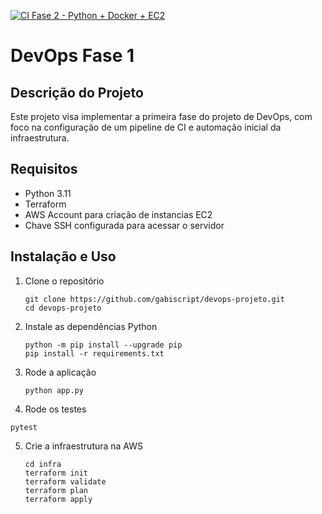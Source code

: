 [![CI Fase 2 - Python + Docker + EC2](https://github.com/gabiscript/devops-projeto/actions/workflows/main.yml/badge.svg)](https://github.com/gabiscript/devops-projeto/actions/workflows/main.yml)

# DevOps Fase 1 

## Descrição do Projeto

Este projeto visa implementar a primeira fase do projeto de DevOps, com foco na configuração de um pipeline de CI e automação inicial da infraestrutura.

## Requisitos

- Python 3.11
- Terraform
- AWS Account para criação de instancias EC2
- Chave SSH configurada para acessar o servidor

## Instalação e Uso

1. Clone o repositório
   ```
   git clone https://github.com/gabiscript/devops-projeto.git
   cd devops-projeto
   ```
2. Instale as dependências Python
   ```
   python -m pip install --upgrade pip
   pip install -r requirements.txt
   ```
3. Rode a aplicação
   ```
   python app.py
   ```
4.  Rode os testes
   ```
   pytest
   ```
5. Crie a infraestrutura na AWS
   ```
   cd infra
   terraform init
   terraform validate
   terraform plan
   terraform apply
   ```
   
